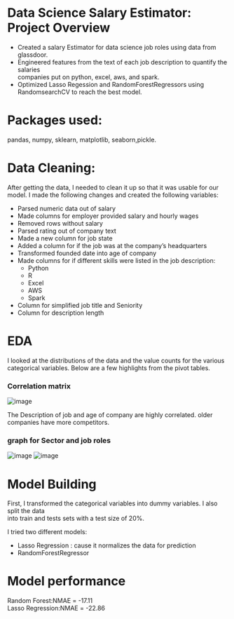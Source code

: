 # Data Science Salary Estimator: Project Overview
* Created a salary Estimator for data science job roles using data from glassdoor.
* Engineered features from the text of each job description to quantify the salaries <br>
companies put on python, excel, aws, and spark.
* Optimized Lasso Regession and RandomForestRegressors using RandomsearchCV to reach the best model.

# Packages used: 
 pandas, numpy, sklearn, matplotlib, seaborn,pickle.
 
# Data Cleaning:
After getting the data, I needed to clean it up so that it was usable for our model. I made the following changes and created the following variables:

* Parsed numeric data out of salary
* Made columns for employer provided salary and hourly wages
* Removed rows without salary
* Parsed rating out of company text
* Made a new column for job state
* Added a column for if the job was at the company’s headquarters
* Transformed founded date into age of company
* Made columns for if different skills were listed in the job description:
  * Python
  * R
  * Excel
  * AWS
  * Spark
* Column for simplified job title and Seniority
* Column for description length

# EDA 
I looked at the distributions of the data and the value counts for the various categorical variables. Below are a few highlights from the pivot tables.
### Correlation matrix
![image](https://user-images.githubusercontent.com/88432965/166195596-9d583622-d19d-46e1-9a91-79757e9e2f69.png)

The Description of job and age of company are highly correlated.
older companies have more competitors.

### graph for Sector and job roles
![image](https://user-images.githubusercontent.com/88432965/166195859-44472c49-c63a-4d64-b945-894cba794473.png)
![image](https://user-images.githubusercontent.com/88432965/166195953-e952a924-0218-4460-b62f-be1cdff07b46.png)

# Model Building
First, I transformed the categorical variables into dummy variables. I also split the data <br>
into train and tests sets with a test size of 20%.

I tried two different models:
 * Lasso Regression : cause it normalizes the data for prediction 
 * RandomForestRegressor

# Model performance

Random Forest:NMAE = -17.11 <br>
Lasso Regression:NMAE = -22.86
